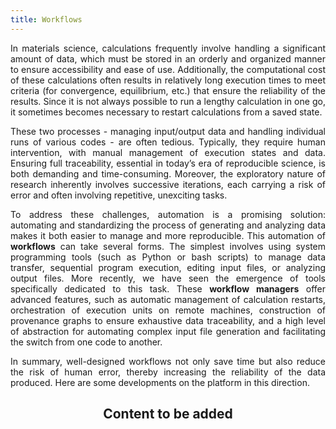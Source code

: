 ```yaml
---
title: Workflows
---
```


<div align="justify" class="mt-4">

In materials science, calculations frequently involve handling a significant amount of data, which must be stored in an orderly and organized manner to ensure accessibility and ease of use. Additionally, the computational cost of these calculations often results in relatively long execution times to meet criteria (for convergence, equilibrium, etc.) that ensure the reliability of the results. Since it is not always possible to run a lengthy calculation in one go, it sometimes becomes necessary to restart calculations from a saved state.

These two processes - managing input/output data and handling individual runs of various codes - are often tedious. Typically, they require human intervention, with manual management of execution states and data. Ensuring full traceability, essential in today’s era of reproducible science, is both demanding and time-consuming. Moreover, the exploratory nature of research inherently involves successive iterations, each carrying a risk of error and often involving repetitive, unexciting tasks.

To address these challenges, automation is a promising solution: automating and standardizing the process of generating and analyzing data makes it both easier to manage and more reproducible. This automation of **workflows** can take several forms. The simplest involves using system programming tools (such as Python or bash scripts) to manage data transfer, sequential program execution, editing input files, or analyzing output files. More recently, we have seen the emergence of tools specifically dedicated to this task. These **workflow managers** offer advanced features, such as automatic management of calculation restarts, orchestration of execution units on remote machines, construction of provenance graphs to ensure exhaustive data traceability, and a high level of abstraction for automating complex input file generation and facilitating the switch from one code to another.

In summary, well-designed workflows not only save time but also reduce the risk of human error, thereby increasing the reliability of the data produced. Here are some developments on the platform in this direction.

</div>

<div align="center"><h2>Content to be added</h2></div>
